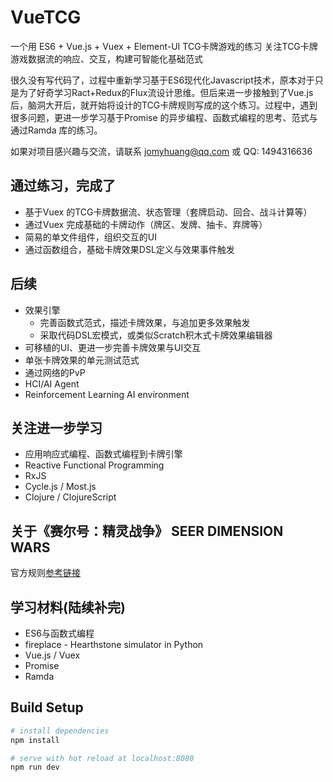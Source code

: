 # VueTCG

一个用 ES6 + Vue.js + Vuex + Element-UI TCG卡牌游戏的练习
关注TCG卡牌游戏数据流的响应、交互，构建可智能化基础范式

很久没有写代码了，过程中重新学习基于ES6现代化Javascript技术，原本对于只是为了好奇学习Ract+Redux的Flux流设计思维。但后来进一步接触到了Vue.js 后，脑洞大开后，就开始将设计的TCG卡牌规则写成的这个练习。过程中，遇到很多问题，更进一步学习基于Promise 的异步编程、函数式编程的思考、范式与通过Ramda 库的练习。

如果对项目感兴趣与交流，请联系 <jomyhuang@qq.com> 或 QQ: 1494316636

## 通过练习，完成了

* 基于Vuex 的TCG卡牌数据流、状态管理（套牌启动、回合、战斗计算等）
* 通过Vuex 完成基础的卡牌动作（牌区、发牌、抽卡、弃牌等）
* 简易的单文件组件，组织交互的UI
* 通过函数组合，基础卡牌效果DSL定义与效果事件触发

## 后续

* 效果引擎
  * 完善函数式范式，描述卡牌效果，与追加更多效果触发
  * 采取代码DSL宏模式，或类似Scratch积木式卡牌效果编辑器
* 可移植的UI、更进一步完善卡牌效果与UI交互
* 单张卡牌效果的单元测试范式
* 通过网络的PvP
* HCI/AI Agent
* Reinforcement Learning AI environment

## 关注进一步学习

* 应用响应式编程、函数式编程到卡牌引擎
* Reactive Functional Programming
* RxJS
* Cycle.js / Most.js
* Clojure / ClojureScript

## 关于《赛尔号：精灵战争》 SEER DIMENSION WARS

官方规则[参考链接](http://m.news.4399.com/seer/youxixinwen/201512-15-583403.html)

## 学习材料(陆续补完)

* ES6与函数式编程
* fireplace - Hearthstone simulator in Python
* Vue.js / Vuex
* Promise
* Ramda

## Build Setup

``` bash
# install dependencies
npm install

# serve with hot reload at localhost:8080
npm run dev
